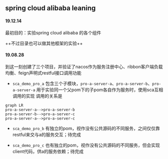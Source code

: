 ## spring cloud alibaba leaning

#### 19.12.14

最初目的：实验spring cloud alibaba 的各个组件

++不过目录也可以做其他框架的实验++

#### 19.08.28

到这一刻创建了三个项目，并验证了nacos作为服务注册中心、ribbon客户端负载均衡、feign声明式restful接口调用功能

* `sca_demo_pro_a` 包含三个子模块，`pro-a-server-a`、`pro-a-server-b`、`pro-a-server-a` 用于实验同一个父pom下的子pom各自作为服务时，使用sca互相调用的实现
调用的关系是

```
graph LR
pro-a-server-a-->pro-a-server-b
pro-a-server-b-->pro-a-server-c
pro-a-server-a-->pro-a-server-c
```

* `sca_demo_pro_b` 有独立的pom，视作没有公共源码的不同服务，之间仅仅靠restful来交与a的服务交互；待完成

* `sca_demo_pro_c` 也有独立的pom，视作没有公共源码的不同服务，但会实现client代码，供a的服务依赖；待完成 
